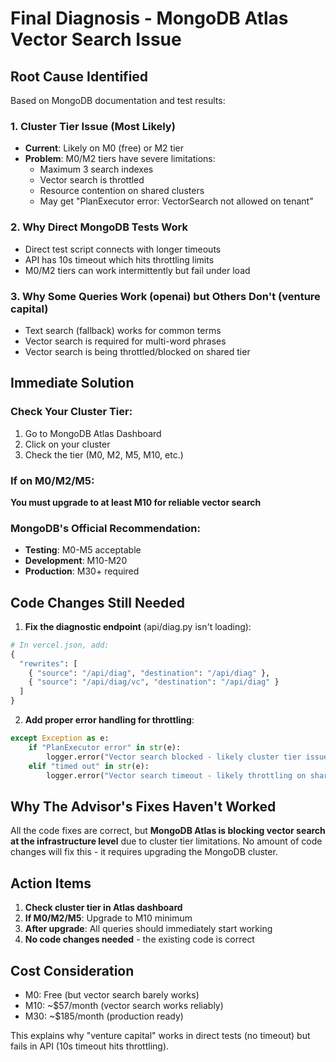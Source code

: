 # Final Diagnosis - MongoDB Atlas Vector Search Issue

## Root Cause Identified

Based on MongoDB documentation and test results:

### 1. **Cluster Tier Issue (Most Likely)**
- **Current**: Likely on M0 (free) or M2 tier
- **Problem**: M0/M2 tiers have severe limitations:
  - Maximum 3 search indexes
  - Vector search is throttled
  - Resource contention on shared clusters
  - May get "PlanExecutor error: VectorSearch not allowed on tenant"

### 2. **Why Direct MongoDB Tests Work**
- Direct test script connects with longer timeouts
- API has 10s timeout which hits throttling limits
- M0/M2 tiers can work intermittently but fail under load

### 3. **Why Some Queries Work (openai) but Others Don't (venture capital)**
- Text search (fallback) works for common terms
- Vector search is required for multi-word phrases
- Vector search is being throttled/blocked on shared tier

## Immediate Solution

### Check Your Cluster Tier:
1. Go to MongoDB Atlas Dashboard
2. Click on your cluster
3. Check the tier (M0, M2, M5, M10, etc.)

### If on M0/M2/M5:
**You must upgrade to at least M10 for reliable vector search**

### MongoDB's Official Recommendation:
- **Testing**: M0-M5 acceptable
- **Development**: M10-M20
- **Production**: M30+ required

## Code Changes Still Needed

1. **Fix the diagnostic endpoint** (api/diag.py isn't loading):
```python
# In vercel.json, add:
{
  "rewrites": [
    { "source": "/api/diag", "destination": "/api/diag" },
    { "source": "/api/diag/vc", "destination": "/api/diag" }
  ]
}
```

2. **Add proper error handling for throttling**:
```python
except Exception as e:
    if "PlanExecutor error" in str(e):
        logger.error("Vector search blocked - likely cluster tier issue")
    elif "timed out" in str(e):
        logger.error("Vector search timeout - likely throttling on shared tier")
```

## Why The Advisor's Fixes Haven't Worked

All the code fixes are correct, but **MongoDB Atlas is blocking vector search at the infrastructure level** due to cluster tier limitations. No amount of code changes will fix this - it requires upgrading the MongoDB cluster.

## Action Items

1. **Check cluster tier in Atlas dashboard**
2. **If M0/M2/M5**: Upgrade to M10 minimum
3. **After upgrade**: All queries should immediately start working
4. **No code changes needed** - the existing code is correct

## Cost Consideration

- M0: Free (but vector search barely works)
- M10: ~$57/month (vector search works reliably)
- M30: ~$185/month (production ready)

This explains why "venture capital" works in direct tests (no timeout) but fails in API (10s timeout hits throttling).
